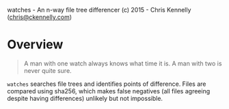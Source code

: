 watches - An n-way file tree differencer
(c) 2015 - Chris Kennelly (chris@ckennelly.com)

Overview
========

> A man with one watch always knows what time it is.  A man with two is never
> quite sure.

`watches` searches file trees and identifies points of difference.  Files are
compared using sha256, which makes false negatives (all files agreeing despite
having differences) unlikely but not impossible.
